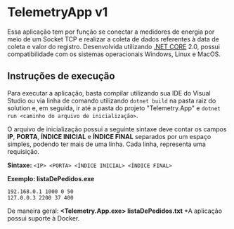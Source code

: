 # TelemetryApp v1
Essa aplicação tem por função se conectar a medidores de energia por meio de um Socket TCP e realizar a coleta de dados referentes à data de coleta e valor do registro.
Desenvolvida utilizando [.NET CORE](https://docs.microsoft.com/pt-br/dotnet/core/) 2.0, possui compatibilidade com os sistemas operacionais Windows, Linux e MacOS.

## Instruções de execução
Para executar a aplicação, basta compilar utilizando sua IDE do Visual Studio ou via linha de comando utilizando `dotnet build` na pasta raiz do solution e, em seguida, ir até a pasta do projeto "Telemetry.App" e `dotnet run <caminho do arquivo de inicialização>`.

 
O arquivo de inicialização possui a seguinte sintaxe deve contar os campos **IP**, **PORTA**, **ÍNDICE INICIAL** e **ÍNDICE FINAL** separados por um espaço simples, podendo ter mais de uma linha. Cada linha, representa uma requisição.

**Sintaxe:**
  `<IP> <PORTA> <ÍNDICE INICIAL> <ÍNDICE FINAL>`

**Exemplo: listaDePedidos.exe**

`192.168.0.1 1000 0 50`  
`127.0.0.3 2200 37 400`

De maneira geral:  **<Telemetry.App.exe> listaDePedidos.txt**
*A aplicação possui suporte à Docker.

